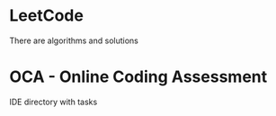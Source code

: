 # LeetCode
There are algorithms and solutions

# OCA - Online Coding Assessment
IDE directory with tasks
